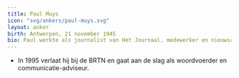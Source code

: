 ```yaml
---
title: Paul Muys
icon: "svg/ankers/paul-muys.svg"
layout: anker
birth: Antwerpen, 21 november 1945
bio: Paul werkte als journalist van Het Journaal, medewerker en nieuwsanker van Panorama en redactiesecretaris. Vanaf 1985 wordt hij - samen met William Van Laeken - het vaste gezicht van Panorama.
---
```


* In 1995 verlaat hij bij de BRTN en gaat aan de slag als woordvoerder en communicatie-adviseur.
